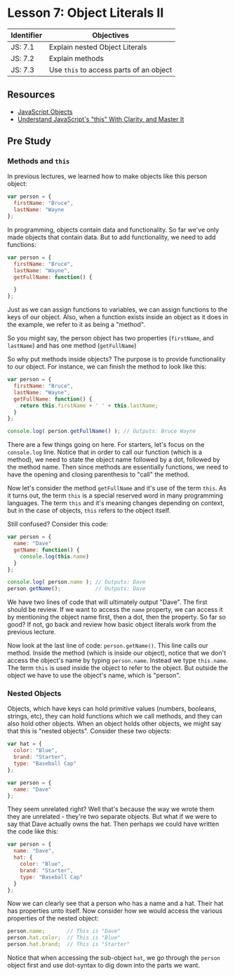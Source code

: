 # Lesson 7: Object Literals II

Identifier   | Objectives
-------------|------------
JS: 7.1      | Explain nested Object Literals
JS: 7.2      | Explain methods
JS: 7.3      | Use `this` to access parts of an object

## Resources

- [JavaScript Objects](http://www.w3schools.com/js/js_object_definition.asp)
- [Understand JavaScript's "this" With Clarity, and Master It](http://javascriptissexy.com/understand-javascripts-this-with-clarity-and-master-it/)

## Pre Study

### Methods and `this`

In previous lectures, we learned how to make objects like this person object:

```js
var person = {
  firstName: "Bruce",
  lastName: "Wayne
};
```

In programming, objects contain data and functionality. So far we've only made objects that contain data. But to add functionality, we need to add functions:

```js
var person = {
  firstName: "Bruce",
  lastName: "Wayne",
  getFullName: function() {

  }
};
```

Just as we can assign functions to variables, we can assign functions to the keys of our object. Also, when a function exists inside an object as it does in the example, we refer to it as being a "method".

So you might say, the person object has two properties (`firstName`, and `lastName`) and has one method (`getFullName`)

So why put methods inside objects? The purpose is to provide functionality to our object. For instance, we can finish the method to look like this:

```js
var person = {
  firstName: "Bruce",
  lastName: "Wayne",
  getFullName: function() {
    return this.firstName + ' ' + this.lastName;
  }
};

console.log( person.getFullName() ); // Outputs: Bruce Wayne
```

There are a few things going on here. For starters, let's focus on the `console.log` line. Notice that in order to call our function (which is a method), we need to state the object name followed by a dot, followed by the method name. Then since methods are essentially functions, we need to have the opening and closing parenthesis to "call" the method.

Now let's consider the method `getFullName` and it's use of the term `this`. As it turns out, the term `this` is a special reserved word in many programming languages. The term `this` and it's meaning changes depending on context, but in the case of objects, `this` refers to the object itself.

Still confused? Consider this code:

```js
var person = {
  name: "Dave"
  getName: function() {
    console.log(this.name)
  }
};

console.log( person.name ); // Outputs: Dave
person.getName();           // Outputs: Dave
```

We have two lines of code that will ultimately output "Dave". The first should be review. If we want to access the `name` property, we can access it by mentioning the object name first, then a dot, then the property. So far so good? If not, go back and review how basic object literals work from the previous lecture.

Now look at the last line of code: `person.getName()`. This line calls our method. Inside the method (which is inside our object), notice that we don't access the object's name by typing `person.name`. Instead we type `this.name`. The term `this` is used inside the object to refer to the object. But outside the object we have to use the object's name, which is "person".

### Nested Objects

Objects, which have keys can hold primitive values (numbers, booleans, strings, etc), they can hold functions which we call methods, and they can also hold other objects. When an object holds other objects, we might say that this is "nested objects". Consider these two objects:

```js
var hat = {
  color: "Blue",
  brand: "Starter",
  type: "Baseball Cap"
};

var person = {
  name: "Dave"
};
```

They seem unrelated right? Well that's because the way we wrote them they are unrelated - they're two separate objects. But what if we were to say that Dave actually owns the hat. Then perhaps we could have written the code like this:

```js
var person = {
  name: "Dave",
  hat: {
    color: "Blue",
    brand: "Starter",
    type: "Baseball Cap"
  }
};
```

Now we can clearly see that a person who has a name and a hat. Their hat has properties unto itself. Now consider how we would access the various properties of the nested object:

```js
person.name;       // This is "Dave"
person.hat.color;  // This is "Blue"
person.hat.brand;  // This is "Starter"
```

Notice that when accessing the sub-object `hat`, we go through the `person` object first and use dot-syntax to dig down into the parts we want.


